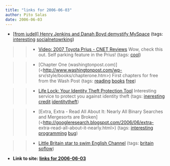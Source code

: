 ```yaml
---
title: "links for 2006-06-03"
author: Pito Salas
date: 2006-06-03
---
```


  * [[from judell] Henry Jenkins and Danah Boyd demystify MySpace](<http://www.danah.org/papers/MySpaceDOPA.html>) (tags: [interesting](<http://del.icio.us/pitosalas/interesting>) [socialnetowrking](<http://del.icio.us/pitosalas/socialnetowrking>))
>>   * [Video: 2007 Toyota Prius - CNET
Reviews](<http://reviews.cnet.com/4660-11443_7-6459267.html?tag=txt>) Wow,
check this out. Self parking feature in the Prius! (tags:
[cool](<http://del.icio.us/pitosalas/cool>))

>>   * [Chapter One (washingtonpost.com)](<http://www.washingtonpost.com/wp-
srv/style/books/chapterone.htm>) First chapters for free from the Wash Post
(tags: [reading](<http://del.icio.us/pitosalas/reading>)
[books](<http://del.icio.us/pitosalas/books>)
[free](<http://del.icio.us/pitosalas/free>))

>>   * [Life Lock: Your Identity Theft Protection
Tool](<http://welcome.lifelock.com/what.php>) Interesting service to protect
you against identity theft (tags:
[ineresting](<http://del.icio.us/pitosalas/ineresting>)
[credit](<http://del.icio.us/pitosalas/credit>)
[identitytheft](<http://del.icio.us/pitosalas/identitytheft>))

>>   * [Extra, Extra - Read All About It: Nearly All Binary Searches and
Mergesorts are Broken](<http://googleresearch.blogspot.com/2006/06/extra-
extra-read-all-about-it-nearly.html>) (tags:
[interesting](<http://del.icio.us/pitosalas/interesting>)
[programming](<http://del.icio.us/pitosalas/programming>)
[bug](<http://del.icio.us/pitosalas/bug>))

>>   * [Little Britain star to swim English
Channel](<http://feeds.tvsquad.com/weblogsinc/tvsquad?m=554>) (tags:
[britain](<http://del.icio.us/pitosalas/britain>)
[soflow](<http://del.icio.us/pitosalas/soflow>))

>>


* **Link to site:** **[links for 2006-06-03](None)**
